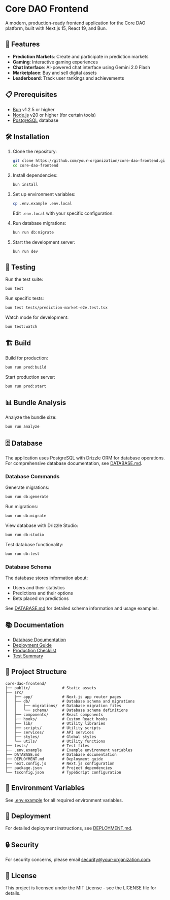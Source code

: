 # Core DAO Frontend

A modern, production-ready frontend application for the Core DAO platform, built with Next.js 15, React 19, and Bun.

## 🚀 Features

- **Prediction Markets**: Create and participate in prediction markets
- **Gaming**: Interactive gaming experiences
- **Chat Interface**: AI-powered chat interface using Gemini 2.0 Flash
- **Marketplace**: Buy and sell digital assets
- **Leaderboard**: Track user rankings and achievements

## 📋 Prerequisites

- [Bun](https://bun.sh/) v1.2.5 or higher
- [Node.js](https://nodejs.org/) v20 or higher (for certain tools)
- [PostgreSQL](https://www.postgresql.org/) database

## 🛠️ Installation

1. Clone the repository:
   ```bash
   git clone https://github.com/your-organization/core-dao-frontend.git
   cd core-dao-frontend
   ```

2. Install dependencies:
   ```bash
   bun install
   ```

3. Set up environment variables:
   ```bash
   cp .env.example .env.local
   ```
   Edit `.env.local` with your specific configuration.

4. Run database migrations:
   ```bash
   bun run db:migrate
   ```

5. Start the development server:
   ```bash
   bun run dev
   ```

## 🧪 Testing

Run the test suite:
```bash
bun test
```

Run specific tests:
```bash
bun test tests/prediction-market-e2e.test.tsx
```

Watch mode for development:
```bash
bun test:watch
```

## 🏗️ Build

Build for production:
```bash
bun run prod:build
```

Start production server:
```bash
bun run prod:start
```

## 📊 Bundle Analysis

Analyze the bundle size:
```bash
bun run analyze
```

## 🗄️ Database

The application uses PostgreSQL with Drizzle ORM for database operations. For comprehensive database documentation, see [DATABASE.md](./DATABASE.md).

### Database Commands

Generate migrations:
```bash
bun run db:generate
```

Run migrations:
```bash
bun run db:migrate
```

View database with Drizzle Studio:
```bash
bun run db:studio
```

Test database functionality:
```bash
bun run db:test
```

### Database Schema

The database stores information about:
- Users and their statistics
- Predictions and their options
- Bets placed on predictions

See [DATABASE.md](./DATABASE.md) for detailed schema information and usage examples.

## 📚 Documentation

- [Database Documentation](./DATABASE.md)
- [Deployment Guide](./DEPLOYMENT.md)
- [Production Checklist](./PRODUCTION_CHECKLIST.md)
- [Test Summary](./TEST_SUMMARY.md)

## 🧩 Project Structure

```
core-dao-frontend/
├── public/              # Static assets
├── src/
│   ├── app/             # Next.js app router pages
│   ├── db/              # Database schema and migrations
│   │   ├── migrations/  # Database migration files
│   │   └── schema/      # Database schema definitions
│   ├── components/      # React components
│   ├── hooks/           # Custom React hooks
│   ├── lib/             # Utility libraries
│   ├── scripts/         # Utility scripts
│   ├── services/        # API services
│   ├── styles/          # Global styles
│   └── utils/           # Utility functions
├── tests/               # Test files
├── .env.example         # Example environment variables
├── DATABASE.md          # Database documentation
├── DEPLOYMENT.md        # Deployment guide
├── next.config.js       # Next.js configuration
├── package.json         # Project dependencies
└── tsconfig.json        # TypeScript configuration
```

## 🔧 Environment Variables

See [.env.example](./.env.example) for all required environment variables.

## 🚢 Deployment

For detailed deployment instructions, see [DEPLOYMENT.md](./DEPLOYMENT.md).

## 🔒 Security

For security concerns, please email security@your-organization.com.

## 📄 License

This project is licensed under the MIT License - see the LICENSE file for details.